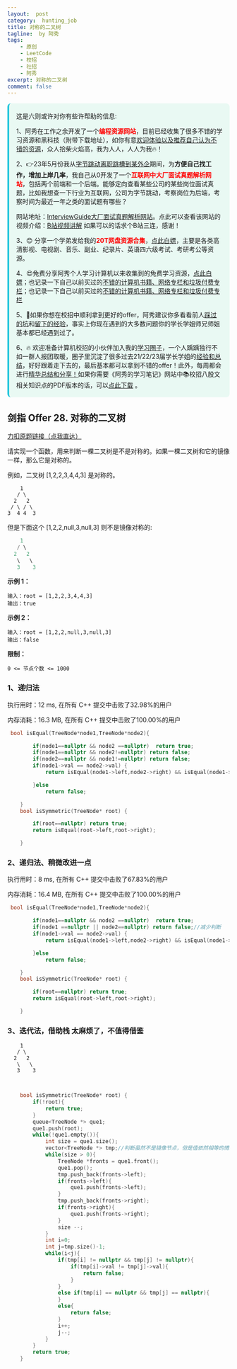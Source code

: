 ```yaml
---
layout:  post
category:  hunting_job
title: 对称的二叉树
tagline:  by 阿秀
tags:
    - 原创
    - LeetCode
    - 校招
    - 社招
    - 阿秀
excerpt: 对称的二叉树
comment: false
---
```






<div style="border-color: #24C6DC;
            background-color: #e9f9f3;         
            margin: 1rem 0;
        padding: .25rem 1rem;
        border-left-width: .3rem;
        border-left-style: solid;
        border-radius: .5rem;
        color: inherit;">
  <p>这是六则或许对你有些许帮助的信息:</p>
<p>1、阿秀在工作之余开发了一个<span style="font-weight:bold;color:red">编程资源网站</span>，目前已经收集了很多不错的学习资源和黑科技（附带下载地址），如你有意<a href="https://www.cxypron.com/home" target="_blank">欢迎体验以及推荐自己认为不错的资源</a>，众人拾柴火焰高，我为人人，人人为我🔥！</p>  <p>2、👉23年5月份我从<a style="text-decoration: underline" href="https://mp.weixin.qq.com/s/zKItpGwIkHKK4g2aOlL2rA" target="_blank">字节跳动离职跳槽到某外企</a>期间，为<span style="font-weight:bold">方便自己找工作，增加上岸几率</span>，我自己从0开发了一个<span style="font-weight:bold;color:red">互联网中大厂面试真题解析网站</span>，包括两个前端和一个后端。能够定向查看某些公司的某些岗位面试真题，比如我想查一下行业为互联网，公司为字节跳动，考察岗位为后端，考察时间为最近一年之类的面试题有哪些？
<div align="center">
</div>网站地址：<a style="text-decoration: underline" href="https://top.interviewguide.cn/" target="_blank">InterviewGuide大厂面试真题解析网站</a>。点此可以查看该网站的视频介绍：<a style="text-decoration: underline" href="https://www.bilibili.com/video/BV1f94y1C7BL" target="_blank">B站视频讲解</a>   如果可以的话求个B站三连，感谢！
  </p>3、😊
    分享一个学弟发给我的<span style="font-weight:bold;color:red">20T网盘资源合集</span>，<a style="text-decoration: underline" href="https://docs.qq.com/sheet/DY3VPVklVaFFMcUZ4?tab=9h5afr" target="_blank">点此白嫖</a>，主要是各类高清影视、电视剧、音乐、副业、纪录片、英语四六级考试、考研考公等资源。
  </p>
  <p>4、😍免费分享阿秀个人学习计算机以来收集到的免费学习资源，<a style="text-decoration: underline" href="/notes/07-resources/01-free/01-introduce.html" target="_blank">点此白嫖</a>；也记录一下自己以前买过的<a style="text-decoration: underline" href="/notes/07-resources/02-precious.html" target="_blank">不错的计算机书籍、网络专栏和垃圾付费专栏</a>；也记录一下自己以前买过的<a style="text-decoration: underline" href="/notes/07-resources/02-precious.html" target="_blank">不错的计算机书籍、网络专栏和垃圾付费专栏</a>
  </p>
  <p>5、🚀如果你想在校招中顺利拿到更好的offer，阿秀建议你多看看前人<a style="text-decoration: underline" href="https://www.yuque.com/tuobaaxiu/httmmc/npg1k81zeq4wfpyz" target="_blank">踩过的坑</a>和<a style="text-decoration: underline"  target="_blank" href="https://www.yuque.com/tuobaaxiu/httmmc/gge9ppd0mbu2d3dp">留下的经验</a>，事实上你现在遇到的大多数问题你的学长学姐师兄师姐基本都已经遇到过了。
  </p>
  <p>6、🔥 欢迎准备计算机校招的小伙伴加入我的<a  style="text-decoration: underline" href="https://www.yuque.com/tuobaaxiu/httmmc/xg0otqvc17wfx4u9" target="_blank">学习圈子</a>，一个人踽踽独行不如一群人报团取暖，圈子里沉淀了很多过去21/22/23届学长学姐的<a  style="text-decoration: underline" href="https://www.yuque.com/tuobaaxiu/httmmc/gge9ppd0mbu2d3dp" target="_blank">经验和总结</a>，好好跟着走下去的，最后基本都可以拿到不错的offer！此外，每周都会进行<a  style="text-decoration: underline" href="https://www.yuque.com/tuobaaxiu/httmmc/npg1k81zeq4wfpyz" target="_blank">精华总结和分享！</a>如果你需要《阿秀的学习笔记》网站中📚︎校招八股文相关知识点的PDF版本的话，可以<a style="text-decoration: underline" href="https://www.yuque.com/tuobaaxiu/httmmc/qs0yn66apvkzw0ps" target="_blank">点此下载</a> 。</p>   </div>




<p id="对称的二叉树"></p>



## 剑指 Offer 28. 对称的二叉树

[力扣原题链接（点我直达）](https://leetcode-cn.com/problems/dui-cheng-de-er-cha-shu-lcof/)

请实现一个函数，用来判断一棵二叉树是不是对称的。如果一棵二叉树和它的镜像一样，那么它是对称的。

例如，二叉树 [1,2,2,3,4,4,3] 是对称的。

~~~
    1
   / \
  2   2
 / \ / \
3  4 4  3
~~~



但是下面这个 [1,2,2,null,3,null,3] 则不是镜像对称的:

```C++
    1
   / \
  2   2
   \   \
   3    3
```

 

**示例 1：**

```
输入：root = [1,2,2,3,4,4,3]
输出：true
```

**示例 2：**

```
输入：root = [1,2,2,null,3,null,3]
输出：false
```

 

**限制：**

```
0 <= 节点个数 <= 1000
```



### 1、递归法

执行用时：12 ms, 在所有 C++ 提交中击败了32.98%的用户

内存消耗：16.3 MB, 在所有 C++ 提交中击败了100.00%的用户

~~~C++
 bool isEqual(TreeNode*node1,TreeNode*node2){

        if(node1==nullptr && node2 ==nullptr)  return true;
        if(node1==nullptr && node2!=nullptr) return false;
        if(node2==nullptr && node1!=nullptr) return false;
        if(node1->val == node2->val) {
            return isEqual(node1->left,node2->right) && isEqual(node1->right,node2->left);

        }else
            return false;

    }
    bool isSymmetric(TreeNode* root) {

        if(root==nullptr) return true;
        return isEqual(root->left,root->right);

    }
~~~

### 2、递归法、稍微改进一点

执行用时：8 ms, 在所有 C++ 提交中击败了67.83%的用户

内存消耗：16.4 MB, 在所有 C++ 提交中击败了100.00%的用户

~~~C++
 bool isEqual(TreeNode*node1,TreeNode*node2){

        if(node1==nullptr && node2 ==nullptr)  return true;
        if(node1 ==nullptr || node2==nullptr) return false;//减少判断
        if(node1->val == node2->val) {
            return isEqual(node1->left,node2->right) && isEqual(node1->right,node2->left);

        }else
            return false;

    }
    bool isSymmetric(TreeNode* root) {

        if(root==nullptr) return true;
        return isEqual(root->left,root->right);

    }
~~~

### 3、迭代法，借助栈  太麻烦了，不值得借鉴



~~~
    1
   / \
  2   2
   \   \
   3    3

 
~~~





~~~C++
    bool isSymmetric(TreeNode* root) {
        if(!root){
            return true;
        }
        queue<TreeNode *> que1;
        que1.push(root);
        while(!que1.empty()){
            int size = que1.size();
            vector<TreeNode *> tmp;//判断虽然不是镜像节点，但是值依然相等的情况，比如上述情况
            while(size > 0){
                TreeNode *fronts = que1.front();
                que1.pop();
                tmp.push_back(fronts->left);
                if(fronts->left){
                    que1.push(fronts->left);
                }
                tmp.push_back(fronts->right);
                if(fronts->right){
                    que1.push(fronts->right);
                }
                size --;
            }
            int i=0;
            int j=tmp.size()-1;
            while(i<j){
                if(tmp[i] != nullptr && tmp[j] != nullptr){
                    if(tmp[i]->val != tmp[j]->val){
                        return false;
                    }
                }
                else if(tmp[i] == nullptr && tmp[j] == nullptr){
                }
                else{
                    return false;
                }
                i++;
                j--;
            }
        }
        return true;
    }
~~~


